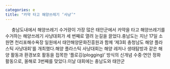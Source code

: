 ```yaml
---
categories: e
title: "카약 타고 해양쓰레기 ‘사냥’"
---
```

&nbsp;&nbsp;&nbsp;&nbsp; 충남도내에서 해양쓰레기 수거량이 가장 많은 태안군에서 카약을 타고 해양쓰레기를 수거하는 해양쓰레기 사냥대회가 세 번째로 열려 눈길을 끌었다.충남도는 지난 17일 소원면 천리포해수욕장 일원에서 태안해양문화진흥원과 함께 ‘제3회 충청남도 해양 플라스틱 사냥대회’를 개최했다.해양 플라스틱 사냥대회는 해양 레저나 생태탐방과 같은 해양 활동과 환경보호 활동을 접목한 ‘플로깅(plogging)’ 방식의 신개념 수중&#8231;연안 정화 활동으로, 올해로 3번째를 맞았다.이날 대회에는 충남도와 태안군